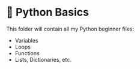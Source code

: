 # 🐍 Python Basics

This folder will contain all my Python beginner files:
- Variables
- Loops
- Functions
- Lists, Dictionaries, etc.

